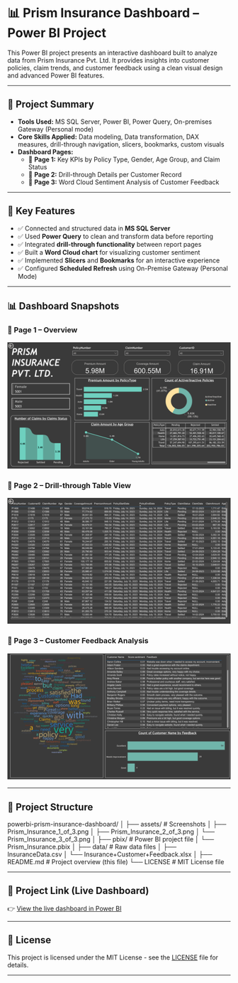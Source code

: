 # 📊 Prism Insurance Dashboard – Power BI Project

This Power BI project presents an interactive dashboard built to analyze data from Prism Insurance Pvt. Ltd. It provides insights into customer policies, claim trends, and customer feedback using a clean visual design and advanced Power BI features.

---

## 🚀 Project Summary

- **Tools Used:** MS SQL Server, Power BI, Power Query, On-premises Gateway (Personal mode)
- **Core Skills Applied:** Data modeling, Data transformation, DAX measures, drill-through navigation, slicers, bookmarks, custom visuals
- **Dashboard Pages:**
  - 📄 **Page 1:** Key KPIs by Policy Type, Gender, Age Group, and Claim Status
  - 📄 **Page 2:** Drill-through Details per Customer Record
  - 📄 **Page 3:** Word Cloud Sentiment Analysis of Customer Feedback

---

## 📌 Key Features

- ✅ Connected and structured data in **MS SQL Server**
- ✅ Used **Power Query** to clean and transform data before reporting
- ✅ Integrated **drill-through functionality** between report pages
- ✅ Built a **Word Cloud chart** for visualizing customer sentiment
- ✅ Implemented **Slicers** and **Bookmarks** for an interactive experience
- ✅ Configured **Scheduled Refresh** using On-Premise Gateway (Personal Mode)

---

## 📊 Dashboard Snapshots

### 🔹 Page 1 – Overview
![Dashboard Page 1](assets/Prism_Insurance_1_of_3.png)

### 🔹 Page 2 – Drill-through Table View
![Dashboard Page 2](assets/Prism_Insurance_2_of_3.png)

### 🔹 Page 3 – Customer Feedback Analysis
![Dashboard Page 3](assets/Prism_Insurance_3_of_3.png)

---

## 📁 Project Structure

powerbi-prism-insurance-dashboard/
│
├── assets/                          # Screenshots
│   ├── Prism_Insurance_1_of_3.png
│   ├── Prism_Insurance_2_of_3.png
│   └── Prism_Insurance_3_of_3.png
│
├── pbix/                            # Power BI project file
│   └── Prism_Insurance.pbix
│
├── data/                            # Raw data files
│   ├── InsuranceData.csv
│   └── Insurance+Customer+Feedback.xlsx
│
├── README.md                        # Project overview (this file)
└── LICENSE                          # MIT License file

 
---

## 🔗 Project Link (Live Dashboard)

👉 [View the live dashboard in Power BI](https://app.powerbi.com/links/qmqhzuwrRP?ctid=6d600138-0932-49bd-951c-0d8382b1ee74&pbi_source=linkShare&bookmarkGuid=d5b08358-8be6-41cb-9555-55af5fe93e83)

---

## 📄 License

This project is licensed under the MIT License - see the [LICENSE](./LICENSE) file for details.

---
